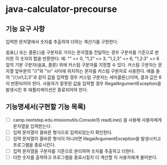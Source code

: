# java-calculator-precourse

## 기능 요구 사항
입력한 문자열에서 숫자를 추출하여 더하는 계산기를 구현한다.

쉼표(,) 또는 콜론(:)을 구분자로 가지는 문자열을 전달하는 경우 구분자를 기준으로 분리한 각 숫자의 합을 반환한다.
예: "" => 0, "1,2" => 3, "1,2,3" => 6, "1,2:3" => 6
앞의 기본 구분자(쉼표, 콜론) 외에 커스텀 구분자를 지정할 수 있다. 커스텀 구분자는 문자열 앞부분의 "//"와 "\n" 사이에 위치하는 문자를 커스텀 구분자로 사용한다.
예를 들어 "//;\n1;2;3"과 같이 값을 입력할 경우 커스텀 구분자는 세미콜론(;)이며, 결과 값은 6이 반환되어야 한다.
사용자가 잘못된 값을 입력할 경우 IllegalArgumentException을 발생시킨 후 애플리케이션은 종료되어야 한다.

## 기능명세서(구현할 기능 목록)
- [ ] camp.nextstep.edu.missionutils.Console의 readLine() 을 사용해 사용자에게 문자열을 입력받는다.
- [ ] 입력 문자열이 올바른 형식으로 입력되었는지 확인한다.
- [ ] 입력 문자열이 올바른 형식이 아니라면 IllegalArgumentException을 발생시키고 프로그램을 종료시킨다.
- [ ] 입력 문자열을 구분자를 기준으로 분리하여 숫자를 추출하고 더한다.
- [ ] 더한 숫자를 출력하고 프로그램을 종료시킬지 더 계산할 지 사용자에게 물어본다.